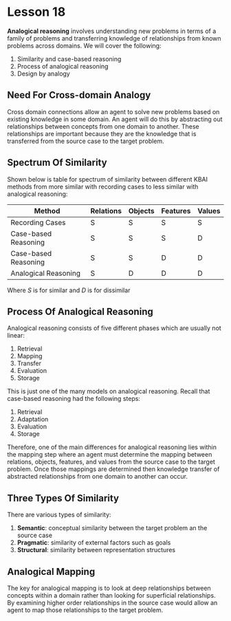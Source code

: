 # Lesson 18

**Analogical reasoning** involves understanding new problems in terms of a family of problems and transferring knowledge of relationships from known problems across domains. We will cover the following:

1. Similarity and case-based reasoning
2. Process of analogical reasoning
3. Design by analogy

## Need For Cross-domain Analogy

Cross domain connections allow an agent to solve new problems based on existing knowledge in some domain. An agent will do this by abstracting out relationships between concepts from one domain to another. These relationships are important because they are the knowledge that is transferred from the source case to the target problem.

## Spectrum Of Similarity

Shown below is table for spectrum of similarity between different KBAI methods from more similar with recording cases to less similar with analogical reasoning:

| Method               | Relations | Objects | Features | Values |
| -------------------- | --------- | ------- | -------- | ------ |
| Recording Cases      | S         | S       | S        | S      |
| Case-based Reasoning | S         | S       | S        | D      |
| Case-based Reasoning | S         | S       | D        | D      |
| Analogical Reasoning | S         | D       | D        | D      |

Where _S_ is for similar and _D_ is for dissimilar

## Process Of Analogical Reasoning

Analogical reasoning consists of five different phases which are usually not linear:

1. Retrieval
2. Mapping
3. Transfer
4. Evaluation
5. Storage

This is just one of the many models on analogical reasoning. Recall that case-based reasoning had the following steps:

1. Retrieval
2. Adaptation
3. Evaluation
4. Storage

Therefore, one of the main differences for analogical reasoning lies within the mapping step where an agent must determine the mapping between relations, objects, features, and values from the source case to the target problem. Once those mappings are determined then knowledge transfer of abstracted relationships from one domain to another can occur.

## Three Types Of Similarity

There are various types of similarity:

1. **Semantic**: conceptual similarity between the target problem an the source case
2. **Pragmatic**: similarity of external factors such as goals
3. **Structural**: similarity between representation structures

## Analogical Mapping

The key for analogical mapping is to look at deep relationships between concepts within a domain rather than looking for superficial relationships. By examining higher order relationships in the source case would allow an agent to map those relationships to the target problem.
